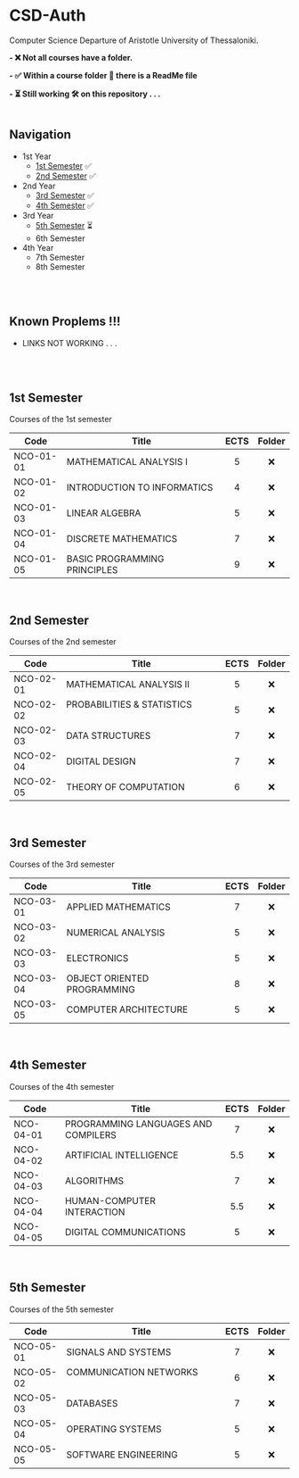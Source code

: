 # CSD-Auth

Computer Science Departure of Aristotle University of Thessaloniki.

__- ❌ Not all courses have a folder.__

__- ✅ Within a course folder 📁 there is a ReadMe file__

__- ⏳ Still working 🛠️ on this repository . . .__
<br/>
<br/>
## Navigation

- 1st Year
    - [1st Semester](https://github.com/tsingi-chris/CSD-Auth/blob/main/README.md#1st-semester) ✅       
    - [2nd Semester](https://github.com/tsingi-chris/CSD-Auth/blob/main/README.md#2nd-semester) ✅
- 2nd Year
    - [3rd Semester](https://github.com/tsingi-chris/CSD-Auth/blob/main/README.md#3rd-semester) ✅
    - [4th Semester](https://github.com/tsingi-chris/CSD-Auth/blob/main/README.md#4th-semester) ✅
- 3rd Year 
    - [5th Semester](https://github.com/tsingi-chris/CSD-Auth/blob/main/README.md#5th-semester) ⏳
    - 6th Semester
- 4th Year
    - 7th Semester
    - 8th Semester

<br/><br/>

## Known Proplems !!!
- LINKS NOT WORKING . . .

<br/><br/>


## 1st Semester

<!-- [Link for this folder]() -->

Courses of the 1st semester

| Code      | Title                                | ECTS | Folder |
| --------- | ------------------------------------ | :--: | :----: |
| NCO-01-01 | MATHEMATICAL ANALYSIS I              | 5    | ❌    |
| NCO-01-02 | INTRODUCTION TO INFORMATICS          | 4    | ❌    |
| NCO-01-03 | LINEAR ALGEBRA                       | 5    | ❌    |
| NCO-01-04 | DISCRETE MATHEMATICS                 | 7    | ❌    |
| NCO-01-05 | BASIC PROGRAMMING PRINCIPLES &nbsp;&nbsp;&nbsp;&nbsp;&nbsp;&nbsp;&nbsp;&nbsp;&nbsp;&nbsp;&nbsp;&nbsp;&nbsp;&nbsp;&nbsp;&nbsp;&nbsp;&nbsp;         | 9    | ❌    |
<br/>



## 2nd Semester

<!-- [Link for this folder]() -->

Courses of the 2nd semester

| Code      | Title                                | ECTS | Folder |
| --------- | ------------------------------------ | :--: | :----: |
| NCO-02-01 | MATHEMATICAL ANALYSIS II             | 5    | ❌    |
| NCO-02-02 | PROBABILITIES & STATISTICS &nbsp;&nbsp;&nbsp;&nbsp;&nbsp;&nbsp;&nbsp;&nbsp;&nbsp;&nbsp;&nbsp;&nbsp;&nbsp;&nbsp;&nbsp;&nbsp;&nbsp;&nbsp;&nbsp;&nbsp;&nbsp;&nbsp;&nbsp;&nbsp;&nbsp;&nbsp;&nbsp;&nbsp;&nbsp;&nbsp;          | 5    | ❌    |
| NCO-02-03 | DATA STRUCTURES                      | 7    | ❌    |
| NCO-02-04 | DIGITAL DESIGN                       | 7    | ❌    |
| NCO-02-05 | THEORY OF COMPUTATION                | 6    | ❌    |
<br/>



## 3rd Semester

<!-- [Link for this folder]() -->

Courses of the 3rd semester

| Code      | Title                                | ECTS | Folder |
| --------- | ------------------------------------ | :--: | :----: |
| NCO-03-01 | APPLIED MATHEMATICS                  | 7    | ❌    |
| NCO-03-02 | NUMERICAL ANALYSIS                   | 5    | ❌    |
| NCO-03-03 | ELECTRONICS                          | 5    | ❌    |
| NCO-03-04 | OBJECT ORIENTED PROGRAMMING &nbsp;&nbsp;&nbsp;&nbsp;&nbsp;&nbsp;&nbsp;&nbsp;&nbsp;&nbsp;&nbsp;&nbsp;&nbsp;&nbsp;&nbsp;&nbsp;&nbsp;&nbsp;          | 8    | ❌    |
| NCO-03-05 | COMPUTER ARCHITECTURE                | 5    | ❌    |
<br/>



## 4th Semester

<!-- [Link for this folder]() -->

Courses of the 4th semester

| Code      | Title                                | ECTS | Folder |
| --------- | ------------------------------------ | :--: | :----: |
| NCO-04-01 | PROGRAMMING LANGUAGES AND  COMPILERS | 7    | ❌    |
| NCO-04-02 | ARTIFICIAL INTELLIGENCE              | 5.5  | ❌    |
| NCO-04-03 | ALGORITHMS                           | 7    | ❌    |
| NCO-04-04 | HUMAN-COMPUTER INTERACTION           | 5.5  | ❌    |
| NCO-04-05 | DIGITAL COMMUNICATIONS               | 5    | ❌    |
<br/>



## 5th Semester

<!-- [Link for this folder]() -->

Courses of the 5th semester

| Code      | Title                                | ECTS | Folder |
| --------- | ------------------------------------ | :--: | :----: |
| NCO-05-01 | SIGNALS AND SYSTEMS                  | 7    | ❌    |
| NCO-05-02 | COMMUNICATION NETWORKS &nbsp;&nbsp;&nbsp;&nbsp;&nbsp;&nbsp;&nbsp;&nbsp;&nbsp;&nbsp;&nbsp;&nbsp;&nbsp;&nbsp;&nbsp;&nbsp;&nbsp;&nbsp;&nbsp;&nbsp;&nbsp;&nbsp;&nbsp;&nbsp;&nbsp; | 6    | ❌    |
| NCO-05-03 | DATABASES                            | 7    | ❌    |
| NCO-05-04 | OPERATING SYSTEMS                    | 5    | ❌    |
| NCO-05-05 | SOFTWARE ENGINEERING                 | 5    | ❌    |
<br/>


<!-- 
## 6th Semester

[Link for this folder]()

Courses of the 6th semester

| Code      | Title                                       | ECTS | Folder |
| --------- | ------------------------------------------- | :--: | :----: |
| NDM-06-02 | STOCHASTIC SIGNAL PROCESSING                | -    | ❌    |
| NDM-06-04 | PATTERN RECOGNITION-STATISTICAL LEARNING    | -    | ❌    |
| NDM-07-04 | COMPUTER GRAPHICS                           | -    | ❌    |
| NDM-08-04 | BIOINFORMATICS I - COMPUTATIONAL BIOLOGY    | -    | ❌    |
| NET-06-01 | 	MOBILE DEVICE INTERFACES                  | -    | ❌    |
|    ...    |                    ...                      | ...  |  ...  |
<br/>


-->

